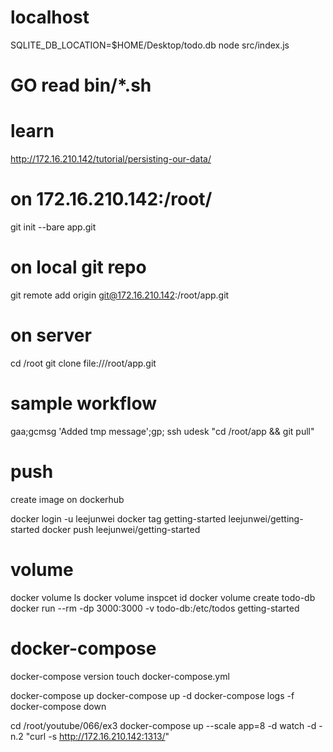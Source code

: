 # localhost

SQLITE_DB_LOCATION=$HOME/Desktop/todo.db node src/index.js

# GO read bin/\*.sh

# learn

http://172.16.210.142/tutorial/persisting-our-data/

# on 172.16.210.142:/root/
git init --bare app.git

# on local git repo
git remote add origin git@172.16.210.142:/root/app.git

# on server

cd /root
git clone file:///root/app.git

# sample workflow

gaa;gcmsg 'Added tmp message';gp; ssh udesk "cd /root/app && git pull"

# push

create image on dockerhub

docker login -u leejunwei
docker tag getting-started leejunwei/getting-started
docker push leejunwei/getting-started

# volume

docker volume ls
docker volume inspcet id
docker volume create todo-db
docker run --rm -dp 3000:3000 -v todo-db:/etc/todos getting-started

# docker-compose

docker-compose version
touch docker-compose.yml

docker-compose up
docker-compose up -d
docker-compose logs -f
docker-compose down


cd /root/youtube/066/ex3
docker-compose up --scale app=8 -d
watch -d -n.2 "curl -s http://172.16.210.142:1313/"

